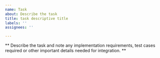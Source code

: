 ```yaml
---
name: Task
about: Describe the task
title: task descriptive title
labels: ''
assignees: ''

---
```


** Describe the task and note any implementation requirements, test cases required or other important details needed for integration. **
